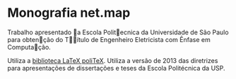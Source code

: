 # Monografia net.map

Trabalho apresentado a Escola Politecnica da Universidade de São Paulo para
obtenção do Título de Engenheiro Eletricista com Ênfase em Computação.

Utiliza a [biblioteca LaTeX poliTeX][ff31894f]. Utiliza a versão de 2013 das diretrizes para apresentações de dissertações e teses da Escola Politécnica da USP.

[ff31894f]: https://github.com/lchamon/poliTeX "poliTeX no GitHub"
